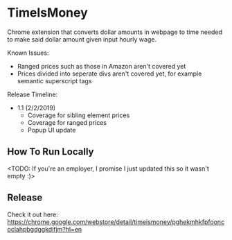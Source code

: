 # TimeIsMoney
Chrome extension that converts dollar amounts in webpage to time needed to make said dollar amount given input hourly wage.

Known Issues:
- Ranged prices such as those in Amazon aren't covered yet
- Prices divided into seperate divs aren't covered yet, for example semantic superscript tags <sup>

Release Timeline:
- 1.1 (2/2/2019)
    - Coverage for sibling element prices
    - Coverage for ranged prices
    - Popup UI update 
    
 
## How To Run Locally
<TODO: If you're an employer, I promise I just updated this so it wasn't empty :)>

## Release

Check it out here: https://chrome.google.com/webstore/detail/timeismoney/pghekmhkfpfooncoclahpbgdggkdifjm?hl=en

